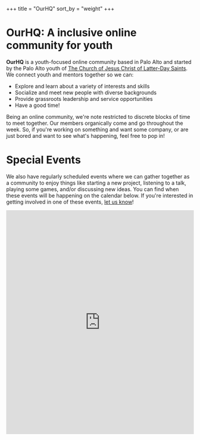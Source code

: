 +++
title = "OurHQ"
sort_by = "weight"
+++

# OurHQ: A inclusive online community for youth

**OurHQ** is a youth-focused online community based in Palo Alto and started by the Palo Alto youth of [The Church of Jesus Christ of Latter-Day Saints][lds].
We connect youth and mentors together so we can:

- Explore and learn about a variety of interests and skills
- Socialize and meet new people with diverse backgrounds
- Provide grassroots leadership and service opportunities
- Have a good time!

Being an online community, we're note restricted to discrete blocks of time to meet together.
Our members organically come and go throughout the week.
So, if you're working on something and want some company, or are just bored and want to see what's happening, feel free to pop in!

# Special Events

We also have regularly scheduled events where we can gather together as a community to enjoy things like starting a new project, listening to a talk, playing some games, and/or discussing new ideas.
You can find when these events will be happening on the calendar below.
If you're interested in getting involved in one of these events, [let us know][email]!

<iframe src="https://calendar.google.com/calendar/embed?height=600&amp;wkst=1&amp;bgcolor=%23fdf6e3&amp;ctz=America%2FLos_Angeles&amp;src=ZWczMXY1c3NxMDg3aGRqb2E1Zzc3NXNyNWdAZ3JvdXAuY2FsZW5kYXIuZ29vZ2xlLmNvbQ&amp;src=ZW4udXNhI2hvbGlkYXlAZ3JvdXAudi5jYWxlbmRhci5nb29nbGUuY29t&amp;color=%23795548&amp;color=%23009688&amp;mode=MONTH&amp;showCalendars=1&amp;showNav=1&amp;showTitle=1&amp;title=OurHQ%20Schedule" width="100%" height="600" frameborder="0" scrolling="no"></iframe>

[email]: mailto:ourhq@hsiao.dev
[lds]: https://www.churchofjesuschrist.org/
